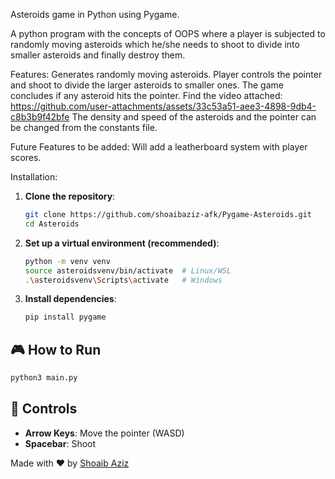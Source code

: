 Asteroids game in Python using Pygame.

A python program with the concepts of OOPS where a player is subjected to randomly moving asteroids which he/she needs to shoot to divide into smaller asteroids and finally destroy them.

Features:
Generates randomly moving asteroids.
Player controls the pointer and shoot to divide the larger asteroids to smaller ones.
The game concludes if any asteroid hits the pointer.
Find the video attached: https://github.com/user-attachments/assets/33c53a51-aee3-4898-9db4-c8b3b9f42bfe
The density and speed of the asteroids and the pointer can be changed from the constants file.

Future Features to be added:
Will add a leatherboard system with player scores.

Installation:
1. **Clone the repository**:
   ```bash
   git clone https://github.com/shoaibaziz-afk/Pygame-Asteroids.git
   cd Asteroids
   ```

2. **Set up a virtual environment (recommended)**:
   ```bash
   python -m venv venv
   source asteroidsvenv/bin/activate  # Linux/WSL
   .\asteroidsvenv\Scripts\activate   # Windows
   ```

3. **Install dependencies**:
   ```bash
   pip install pygame
   ```

## 🎮 How to Run
```bash
python3 main.py
```

## 🎯 Controls
- **Arrow Keys**: Move the pointer (WASD)  
- **Spacebar**: Shoot  
 

Made with ❤️ by [Shoaib Aziz](https://github.com/shoaibaziz-afk)
